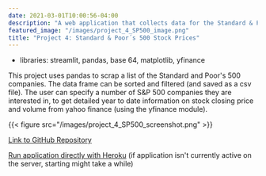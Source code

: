 ```yaml
---
date: 2021-03-01T10:00:56-04:00
description: "A web application that collects data for the Standard & Poor´s 500."
featured_image: "/images/project_4_SP500_image.png"
title: "Project 4: Standard & Poor´s 500 Stock Prices"
---
```


* libraries: streamlit, pandas, base 64, matplotlib, yfinance

This project uses pandas to scrap a list of the Standard and Poor's 500 companies.
The data frame can be sorted and filtered (and saved as a csv file).
The user can specify a number of S&P 500 companies they are interested in, to get detailed year to date information on stock closing price and volume from yahoo finance (using the yfinance module).

{{< figure src="/images/project_4_SP500_screenshot.png" >}}

[Link to GitHub Repository](https://github.com/bdoellinger/)

[Run application directly with Heroku](https://bd-project-04-sp500-stockprice.herokuapp.com/)
(if application isn't currently active on the server, starting might take a while)
